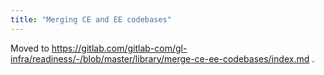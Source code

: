 ```yaml
---
title: "Merging CE and EE codebases"
---
```


Moved to https://gitlab.com/gitlab-com/gl-infra/readiness/-/blob/master/library/merge-ce-ee-codebases/index.md .
